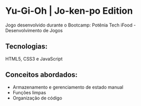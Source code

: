 # Yu-Gi-Oh | Jo-ken-po Edition

Jogo desenvolvido durante o Bootcamp: Potênia Tech iFood - Desenvolvimento de Jogos


## Tecnologias:
HTML5, CSS3 e JavaScript

## Conceitos abordados:
- Armazenamento e gerenciamento de estado manual
- Funções limpas
- Organização de código

